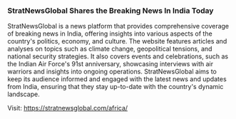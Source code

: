 ### StratNewsGlobal Shares the Breaking News In India Today

StratNewsGlobal is a news platform that provides comprehensive coverage of breaking news in India, offering insights into various aspects of the country's politics, economy, and culture. The website features articles and analyses on topics such as climate change, geopolitical tensions, and national security strategies. It also covers events and celebrations, such as the Indian Air Force's 91st anniversary, showcasing interviews with air warriors and insights into ongoing operations. StratNewsGlobal aims to keep its audience informed and engaged with the latest news and updates from India, ensuring that they stay up-to-date with the country's dynamic landscape.

Visit: https://stratnewsglobal.com/africa/
